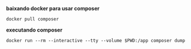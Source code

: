 **baixando docker para usar composer**


`docker pull composer`

**executando composer**

`docker run --rm --interactive --tty --volume $PWD:/app composer dump`